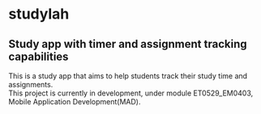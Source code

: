 # studylah
## Study app with timer and assignment tracking capabilities

This is a study app that aims to help students track their study time and assignments.<br>
This project is currently in development, under module ET0529_EM0403, Mobile Application Development(MAD).<br>
